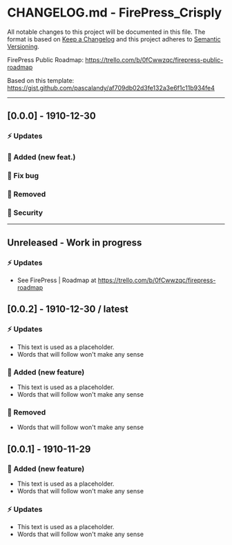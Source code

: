 # CHANGELOG.md - FirePress_Crisply

All notable changes to this project will be documented in this file. The format is based on [Keep a Changelog](https://keepachangelog.com/en/1.0.0/) and this project adheres to [Semantic Versioning](https://semver.org/spec/v2.0.0.html).

FirePress Public Roadmap:
https://trello.com/b/0fCwwzqc/firepress-public-roadmap

Based on this template:
https://gist.github.com/pascalandy/af709db02d3fe132a3e6f1c11b934fe4

---

## [0.0.0] - 1910-12-30

### ⚡️ Updates
### 🚀 Added (new feat.)
### 🐛 Fix bug
### 🛑 Removed
### 🔑 Security

---


## Unreleased - Work in progress
### ⚡️ Updates
- See FirePress | Roadmap at https://trello.com/b/0fCwwzqc/firepress-roadmap


## [0.0.2] - 1910-12-30 / latest
### ⚡️ Updates
- This text is used as a placeholder.
- Words that will follow won't make any sense

### 🚀 Added (new feature) 
- This text is used as a placeholder.
- Words that will follow won't make any sense

### 🛑 Removed
- Words that will follow won't make any sense


## [0.0.1] - 1910-11-29
### 🚀 Added (new feature) 
- This text is used as a placeholder.
- Words that will follow won't make any sense

### ⚡️ Updates
- This text is used as a placeholder.
- Words that will follow won't make any sense
